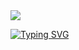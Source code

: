 <img widht=100% src="https://capsule-render.vercel.app/api??type=maving&color=283747&height=120&section=header"/>

[![Typing SVG](https://readme-typing-svg.herokuapp.com/?color=283747&size=25&center=true&vCenter=true&width=1000&lines=HELLO,+MY+NAME+is+DJONY+MALTA;I'm+38+years+old;I'm+from+Brazil;I+am+Studying+Bachelor's+Degrees;of+Software+Engineering;I'm+Quality+Assurance+Analyst+(Squad+Leader);Be+Welcome!+:%29)](https://git.io/typing-svg)
